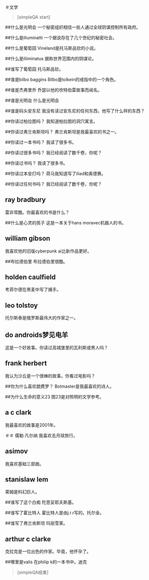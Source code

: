﻿＃文学


> [simpleQA start]

##什么是光明会
一个秘密组织相信一些人通过全球阴谋控制所有政府。

##什么是illuminatti
一个据说存在了几个世纪的秘密社会。

##什么是葡萄园
Vineland是托马斯品钦的小说。

##什么是illiminatus
据称世界范围内的阴谋论。

##谁写了葡萄园
托马斯品钦。

##谁是bilbo baggins
Bilbo是tolkein的戒指中的一个角色。

##谁是杰弗里乔
乔瑟以他的坎特伯雷故事而闻名。

##谁是光明会
什么是光明会

##谁是码头安东尼
我没有读过安东尼的任何东西，他写了什么样的东西？

##你读过柏拉图吗？
我知道柏拉图的洞穴寓言。

##你读过弗兰肯斯坦吗？
弗兰肯斯坦是我最喜欢的书之一。

##你读过一本书吗？
我读了很多书。

##你读过很多书吗？
我已经阅读了数千卷，你呢？

##你读过书吗？
我读了很多书。

##你读过本垒打吗？
荷马我知道写了iliad和奥德赛。

##你读过任何书吗？
我已经阅读了数千卷，你呢？

## ray bradbury
雷非常酷。你最喜欢的书是什么？

##什么是心灵的孩子
这是一本关于hans moravec机器人的书。

## william gibson
我喜欢他的旧版cyberpunk ai比新作品更好。

##布拉德伯里
布拉德伯里很酷。

## holden caulfield
考菲尔德在黑麦中写了捕手。

## leo tolstoy
托尔斯泰是俄罗斯最伟大的作家之一。

## do androids梦见电羊
这是一个好故事。你读过高城堡里的瓦利斯或男人吗？

## frank herbert
我认为沙丘是一个很棒的故事。你看过电影吗？

##你为什么喜欢朗费罗？
Botmaster是我最喜欢的诗人。

##为什么生命的意义23
图23是对照明的文学参考。

## a c clark
我最喜欢的故事是2001年。

＃＃ 儒勒·凡尔纳
我喜欢去月球旅行。

## asimov
我喜欢基础三部曲。

## stanislaw lem
莱姆是科幻巨人。

##谁写了这个白痴
陀思妥耶夫斯基。

##谁写了霍比特人
霍比特人是由j.r.r写的。托尔金。

##谁写了弗兰肯斯坦
玛丽雪莱。

## arthur c clarke
克拉克是一位出色的作家。毕竟，他怀孕了。

##哪里是valis
在philip k的一本书中。迪克

> [simpleQA结束]